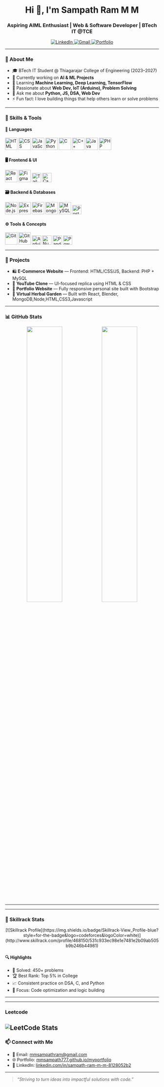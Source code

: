 <h1 align="center">Hi 👋, I'm Sampath Ram M M</h1>
<h3 align="center">Aspiring AIML Enthusiast | Web & Software Developer | BTech IT @TCE</h3>

<p align="center">
  <a href="https://www.linkedin.com/in/sampath-ram-m-m-8128052b2" target="_blank">
    <img src="https://img.shields.io/badge/LinkedIn-blue?style=for-the-badge&logo=linkedin" alt="LinkedIn" />
  </a>
  <a href="mailto:mmsampathram@gmail.com">
    <img src="https://img.shields.io/badge/Gmail-red?style=for-the-badge&logo=gmail&logoColor=white" alt="Gmail" />
  </a>
  <a href="https://mmsampath777.github.io/myportfolio/">
    <img src="https://img.shields.io/badge/Portfolio-000?style=for-the-badge&logo=Firefox&logoColor=orange" alt="Portfolio" />
  </a>
</p>

---

### 💫 About Me

- 🎓 BTech IT Student @ Thiagarajar College of Engineering (2023–2027)
- 🔭 Currently working on **AI & ML Projects**
- 🌱 Learning **Machine Learning, Deep Learning, TensorFlow**
- 🧠 Passionate about **Web Dev, IoT (Arduino), Problem Solving**
- 💬 Ask me about **Python, JS, DSA, Web Dev**
- ⚡ Fun fact: I love building things that help others learn or solve problems

---

### 🧠 Skills & Tools

#### 🔷 Languages

<p>
  <img src="https://cdn.jsdelivr.net/gh/devicons/devicon/icons/html5/html5-original.svg" width="40" alt="HTML"/>
  <img src="https://cdn.jsdelivr.net/gh/devicons/devicon/icons/css3/css3-original.svg" width="40" alt="CSS"/>
  <img src="https://cdn.jsdelivr.net/gh/devicons/devicon/icons/javascript/javascript-original.svg" width="40" alt="JavaScript"/>
  <img src="https://cdn.jsdelivr.net/gh/devicons/devicon/icons/python/python-original.svg" width="40" alt="Python"/>
  <img src="https://cdn.jsdelivr.net/gh/devicons/devicon/icons/c/c-original.svg" width="40" alt="C"/>
  <img src="https://cdn.jsdelivr.net/gh/devicons/devicon/icons/cplusplus/cplusplus-original.svg" width="40" alt="C++"/>
  <img src="https://cdn.jsdelivr.net/gh/devicons/devicon/icons/java/java-original.svg" width="40" alt="Java"/>
  <img src="https://cdn.jsdelivr.net/gh/devicons/devicon/icons/php/php-original.svg" width="40" alt="PHP"/>
</p>

#### 🖥️ Frontend & UI

<p>
  <img src="https://cdn.jsdelivr.net/gh/devicons/devicon/icons/react/react-original.svg" width="40" alt="React"/>
  <img src="https://cdn.jsdelivr.net/gh/devicons/devicon/icons/figma/figma-original.svg" width="40" alt="Figma"/>
  <img src="https://img.shields.io/badge/Tailwind_CSS-38B2AC?style=for-the-badge&logo=tailwind-css&logoColor=white" height="30" alt="Tailwind"/>
  <img src="https://img.shields.io/badge/Canva-00C4CC?style=for-the-badge&logo=Canva&logoColor=white" height="30" alt="Canva"/>
</p>

#### 🗃️ Backend & Databases

<p>
  <img src="https://cdn.jsdelivr.net/gh/devicons/devicon/icons/nodejs/nodejs-original.svg" width="40" alt="Node.js"/>
  <img src="https://cdn.jsdelivr.net/gh/devicons/devicon/icons/express/express-original.svg" width="40" alt="Express"/>
  <img src="https://cdn.jsdelivr.net/gh/devicons/devicon/icons/firebase/firebase-plain.svg" width="40" alt="Firebase"/>
  <img src="https://cdn.jsdelivr.net/gh/devicons/devicon/icons/mongodb/mongodb-original.svg" width="40" alt="MongoDB"/>
  <img src="https://cdn.jsdelivr.net/gh/devicons/devicon/icons/mysql/mysql-original.svg" width="40" alt="MySQL"/>
  <img src="https://img.shields.io/badge/Postman-FF6C37?style=for-the-badge&logo=postman&logoColor=white" height="30" alt="Postman"/>
</p>

#### ⚙️ Tools & Concepts

<p>
  <img src="https://cdn.jsdelivr.net/gh/devicons/devicon/icons/git/git-original.svg" width="40" alt="Git"/>
  <img src="https://cdn.jsdelivr.net/gh/devicons/devicon/icons/github/github-original.svg" width="40" alt="GitHub"/>
  <img src="https://img.shields.io/badge/Arduino-00979D?style=for-the-badge&logo=arduino&logoColor=white" height="30" alt="Arduino"/>
  <img src="https://img.shields.io/badge/Numpy-013243?style=for-the-badge&logo=numpy&logoColor=white" height="30" alt="NumPy"/>
  <img src="https://img.shields.io/badge/Pandas-150458?style=for-the-badge&logo=pandas&logoColor=white" height="30" alt="Pandas"/>
  <img src="https://img.shields.io/badge/PowerBI-F2C811?style=for-the-badge&logo=powerbi&logoColor=black" height="30" alt="Power BI"/>
</p>

---

### 🚀 Projects

- 🛍️ **E-Commerce Website** — Frontend: HTML/CSS/JS, Backend: PHP + MySQL  
- 🎥 **YouTube Clone** — UI-focused replica using HTML & CSS  
- 💼 **Portfolio Website** — Fully responsive personal site built with Bootstrap  
- 🌿 **Virtual Herbal Garden** — Built with React, Blender, MongoDB,Node,HTML,CSS3,Javascript

---

### 📊 GitHub Stats

<p align="center">
  <img src="https://github-readme-stats.vercel.app/api?username=mmsampath777&show_icons=true&theme=tokyonight" width="48%"/>
  <img src="https://github-readme-streak-stats.herokuapp.com/?user=mmsampath777&theme=tokyonight" width="48%"/>
</p>

---
---

### 🧠 Skillrack Stats
<p align="center">
  [![Skillrack Profile](https://img.shields.io/badge/Skillrack-View_Profile-blue?style=for-the-badge&logo=codeforces&logoColor=white)](http://www.skillrack.com/profile/468150/531c933ec98e1e7481e2b09ab505b9b246b44981)
</p>


#### 🔍 Highlights

- 💯 Solved: 450+ problems  
- 🏆 Best Rank: Top 5% in College  
- 📈 Consistent practice on DSA, C, and Python  
- 🚀 Focus: Code optimization and logic building
  
---
---
### Leetcode
![LeetCode Stats](https://leetcard.jacoblin.cool/Sampath777coder?theme=dark&font=JetBrains%20Mono&ext=heatmap)
---
### 📫 Connect with Me

- 📧 Email: [mmsampathram@gmail.com](mailto:mmsampathram@gmail.com)
- 🌐 Portfolio: [mmsampath777.github.io/myportfolio](https://mmsampath777.github.io/myportfolio/)
- 💼 LinkedIn: [linkedin.com/in/sampath-ram-m-m-8128052b2](https://www.linkedin.com/in/sampath-ram-m-m-8128052b2)

---

> *“Striving to turn ideas into impactful solutions with code.”*

